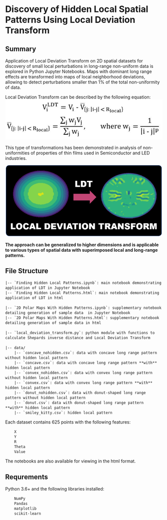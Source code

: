 # Discovery of Hidden Local Spatial Patterns Using Local Deviation Transform
## Summary
Application of Local Deviation Transform on 2D spatial datasets for discovery of small local perturbations in long-range non-uniform data is explored in Python Jupyter Notebooks. Maps with dominant long range effects are transformed into maps of local neighborhood deviations, allowing to detect perturbations smaller than 1% of the total non-uniformity of data. 

Local Deviation Transform can be described by the following equation:
![](/resources/ldt_formula.png?raw=true)

This type of transformations has been demonstrated in analysis of non-uniformities of properties of thin films used in Semiconductor and LED industries.

![](/resources/ldt.png?raw=true)

**The approach can be generalized to higher dimensions and is applicable to various types of spatial data with superimposed local and long-range patterns.** 


## File Structure
```
|-- `Finding Hidden Local Patterns.ipynb`: main notebook demonstrating application of LDT in Jupyter Notebook
|-- `Finding Hidden Local Patterns.html`: main notebook demonstrating application of LDT in html

|-- `2D Polar Maps With Hidden Patterns.ipynb`: supplementary notebook detailing generation of sample data  in Jupyter Notebook
|-- `2D Polar Maps With Hidden Patterns.html`: supplementary notebook detailing generation of sample data in html 

|-- `local_deviation_transform.py`: python module with functions to calculate Shepards inverse distance and Local Deviation Transform

|-- data/  
    |-- `concave_nohidden.csv`: data with concave long range pattern without hidden local pattern  
    |-- `concave.csv`: data with concave long range pattern **with** hidden local pattern 
    |-- `convex_nohidden.csv`: data with convex long range pattern without hidden local pattern  
    |-- `convex.csv`: data with convex long range pattern **with** hidden local pattern
    |-- `donut_nohidden.csv`: data with donut-shaped long range pattern without hidden local pattern  
    |-- `donut.csv`: data with donut-shaped long range pattern **with** hidden local pattern
    |-- `smiley_kitty.csv`: hidden local pattern
```

Each dataset contains 625 points with the following features:
```
    X
    Y
    R
    Theta
    Value
```

The notebooks are also available for viewing in the html format.

## Requrements
Python 3.6+ and the following libraries installed:
```
    NumPy
    Pandas
    matplotlib
    scikit-learn
```


